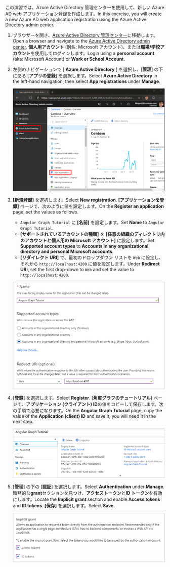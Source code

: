 <!-- markdownlint-disable MD002 MD041 -->

<span data-ttu-id="5e00d-101">この演習では、Azure Active Directory 管理センターを使用して、新しい Azure AD web アプリケーション登録を作成します。</span><span class="sxs-lookup"><span data-stu-id="5e00d-101">In this exercise, you will create a new Azure AD web application registration using the Azure Active Directory admin center.</span></span>

1. <span data-ttu-id="5e00d-102">ブラウザーを開き、[Azure Active Directory 管理センター](https://aad.portal.azure.com)に移動します。</span><span class="sxs-lookup"><span data-stu-id="5e00d-102">Open a browser and navigate to the [Azure Active Directory admin center](https://aad.portal.azure.com).</span></span> <span data-ttu-id="5e00d-103">**個人用アカウント** (別名: Microsoft アカウント)、または**職場/学校アカウント**を使用してログインします。</span><span class="sxs-lookup"><span data-stu-id="5e00d-103">Login using a **personal account** (aka: Microsoft Account) or **Work or School Account**.</span></span>

1. <span data-ttu-id="5e00d-104">左側のナビゲーションで [ **Azure Active Directory** ] を選択し、[**管理**] の下にある [**アプリの登録**] を選択します。</span><span class="sxs-lookup"><span data-stu-id="5e00d-104">Select **Azure Active Directory** in the left-hand navigation, then select **App registrations** under **Manage**.</span></span>

    ![<span data-ttu-id="5e00d-105">アプリの登録のスクリーンショット</span><span class="sxs-lookup"><span data-stu-id="5e00d-105">A screenshot of the App registrations</span></span> ](./images/aad-portal-app-registrations.png)

1. <span data-ttu-id="5e00d-106">**[新規登録]** を選択します。</span><span class="sxs-lookup"><span data-stu-id="5e00d-106">Select **New registration**.</span></span> <span data-ttu-id="5e00d-107">**[アプリケーションを登録]** ページで、次のように値を設定します。</span><span class="sxs-lookup"><span data-stu-id="5e00d-107">On the **Register an application** page, set the values as follows.</span></span>

    - <span data-ttu-id="5e00d-108">`Angular Graph Tutorial` に **[名前]** を設定します。</span><span class="sxs-lookup"><span data-stu-id="5e00d-108">Set **Name** to `Angular Graph Tutorial`.</span></span>
    - <span data-ttu-id="5e00d-109">**[サポートされているアカウントの種類]** を **[任意の組織のディレクトリ内のアカウントと個人用の Microsoft アカウント]** に設定します。</span><span class="sxs-lookup"><span data-stu-id="5e00d-109">Set **Supported account types** to **Accounts in any organizational directory and personal Microsoft accounts**.</span></span>
    - <span data-ttu-id="5e00d-110">**[リダイレクト URI]** で、最初のドロップダウン リストを `Web` に設定し、それから `http://localhost:4200` に値を設定します。</span><span class="sxs-lookup"><span data-stu-id="5e00d-110">Under **Redirect URI**, set the first drop-down to `Web` and set the value to `http://localhost:4200`.</span></span>

    ![[アプリケーションの登録] ページのスクリーンショット](./images/aad-register-an-app.png)

1. <span data-ttu-id="5e00d-112">[**登録**] を選択します。</span><span class="sxs-lookup"><span data-stu-id="5e00d-112">Select **Register**.</span></span> <span data-ttu-id="5e00d-113">[**角度グラフのチュートリアル**] ページで、**アプリケーション (クライアント) ID**の値をコピーして保存します。次の手順で必要になります。</span><span class="sxs-lookup"><span data-stu-id="5e00d-113">On the **Angular Graph Tutorial** page, copy the value of the **Application (client) ID** and save it, you will need it in the next step.</span></span>

    ![新しいアプリの登録のアプリケーション ID のスクリーンショット](./images/aad-application-id.png)

1. <span data-ttu-id="5e00d-115">[**管理**] の下の [**認証**] を選択します。</span><span class="sxs-lookup"><span data-stu-id="5e00d-115">Select **Authentication** under **Manage**.</span></span> <span data-ttu-id="5e00d-116">暗黙的な**grant**セクションを見つけ、**アクセストークン**と**ID トークン**を有効にします。</span><span class="sxs-lookup"><span data-stu-id="5e00d-116">Locate the **Implicit grant** section and enable **Access tokens** and **ID tokens**.</span></span> <span data-ttu-id="5e00d-117">**[保存]** を選択します。</span><span class="sxs-lookup"><span data-stu-id="5e00d-117">Select **Save**.</span></span>

    ![暗黙的な grant セクションのスクリーンショット](./images/aad-implicit-grant.png)
